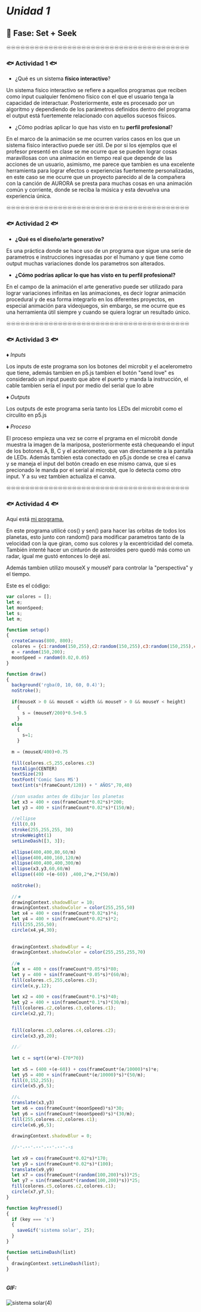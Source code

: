 # _Unidad 1_

## 🔎 Fase: Set + Seek

♾️♾️♾️♾️♾️♾️♾️♾️♾️♾️♾️♾️♾️♾️♾️♾️♾️♾️♾️♾️♾️♾️♾️♾️♾️♾️♾️♾️♾️♾️♾️♾️♾️♾️♾️♾️♾️♾️♾️

### 🐟 Actividad 1 🐟

- ¿Qué es un sistema __físico interactivo__?

Un sistema físico interactivo se refiere a aquellos programas que reciben como input cualquier fenómeno físico con el que el usuario tenga la capacidad de interactuar. Posteriormente, este es procesado por un algoritmo y dependiendo de los parámetros definidos dentro del programa el output está fuertemente relacionado con aquellos sucesos físicos.

- ¿Cómo podrías aplicar lo que has visto en tu __perfil profesional__?

En el marco de la animación se me ocurren varios casos en los que un sistema físico interactivo puede ser útil. De por si los ejemplos que el profesor presentó en clase se me ocurre que se pueden lograr cosas maravillosas con una animación en tiempo real que depende de las acciones de un usuario, asimismo, me parece que tambien es una excelente herramienta para lograr efectos o experiencias fuertemente personalizadas, en este caso se me ocurre que un proyecto parecido al de la compañera con la canción de AURORA se presta para muchas cosas en una animación común y corriente, donde se reciba la música y esta devuelva una experiencia única.

♾️♾️♾️♾️♾️♾️♾️♾️♾️♾️♾️♾️♾️♾️♾️♾️♾️♾️♾️♾️♾️♾️♾️♾️♾️♾️♾️♾️♾️♾️♾️♾️♾️♾️♾️♾️♾️♾️♾️

### 🐟 Actividad 2 🐟

- __¿Qué es el diseño/arte generativo?__

Es una práctica donde se hace uso de un programa que sigue una serie de parametros e instrucciones ingresadas por el humano y que tiene como output muchas variaciones donde los parametros son alterados.

- __¿Cómo podrías aplicar lo que has visto en tu perfil profesional?__

En el campo de la animación el arte generativo puede ser utilizado para lograr variaciones infinitas en las animaciones, es decir lograr animación procedural y de esa forma integrarlo en los diferentes proyectos, en especial animación para videojuegos, sin embargo, se me ocurre que es una herramienta útil siempre y cuando se quiera lograr un resultado único.

♾️♾️♾️♾️♾️♾️♾️♾️♾️♾️♾️♾️♾️♾️♾️♾️♾️♾️♾️♾️♾️♾️♾️♾️♾️♾️♾️♾️♾️♾️♾️♾️♾️♾️♾️♾️♾️♾️♾️

### 🐟 Actividad 3 🐟

♦︎ _Inputs_

Los inputs de este programa son los botones del microbit y el acelerometro que tiene, además tambien en p5.js tambien el botón "send love" es considerado un input puesto que abre el puerto y manda la instrucción, el cable tambien sería el input por medio del serial que lo abre

♦︎ _Outputs_

Los outputs de este programa sería tanto los LEDs del microbit como el circulito en p5.js

♦︎ _Proceso_

El proceso empieza una vez se corre el prgrama en el microbit donde muestra la imagen de la mariposa, posteriormente está chequeando el input de los botones A, B, C y el acelerometro, que van directamente a la pantalla de LEDs.
Además tambien esta conectado en p5.js donde se crea el canva y se maneja el input del botón creado en ese mismo canva, que si es precionado le manda por el serial al microbit, que lo detecta como otro input. Y a su vez tambien actualiza el canva.

♾️♾️♾️♾️♾️♾️♾️♾️♾️♾️♾️♾️♾️♾️♾️♾️♾️♾️♾️♾️♾️♾️♾️♾️♾️♾️♾️♾️♾️♾️♾️♾️♾️♾️♾️♾️♾️♾️♾️

### 🐟 Actividad 4 🐟

Aquí está [mi programa.](https://editor.p5js.org/Valencia33/sketches/hzRt0JF7i)

En este programa utilicé cos() y sen() para hacer las orbitas de todos los planetas, esto junto con random() para modificar parametros tanto de la velocidad con la que giran, como sus colores y la excentricidad del cometa. También intenté hacer un cinturón de asteroides pero quedó más como un radar, igual me gustó entonces lo dejé así.

Además tambien utilizo mouseX y mouseY para controlar la "perspectiva" y el tiempo. 

Este es el código:
```javascript
var colores = [];
let e;
let moonSpeed;
let s;
let m;

function setup() 
{
  createCanvas(800, 800);
  colores = {c1:random(150,255),c2:random(150,255),c3:random(150,255),c4:random(50,255),c5:random(10,200)}
  e = random(150,200);
  moonSpeed = random(0.02,0.05)
}

function draw() 
{
  background('rgba(0, 10, 60, 0.4)');
  noStroke();
  
  if(mouseX > 0 && mouseX < width && mouseY > 0 && mouseY < height)
    {
      s = (mouseY/200)*0.5+0.5
    }
  else
    {
      s=1;
    }
  
  m = (mouseX/400)+0.75
  
  fill(colores.c5,255,colores.c3)
  textAlign(CENTER)
  textSize(29)
  textFont('Comic Sans MS')
  text(int(s*(frameCount/120)) + " AÑOS",70,40)
  
  //son usadas antes de dibujar los planetas
  let x3 = 400 + cos(frameCount*0.02*s)*200;
  let y3 = 400 + sin(frameCount*0.02*s)*(150/m);    
  
  //ellipse
  fill(0,0)
  stroke(255,255,255, 30)
  strokeWeight(1)
  setLineDash([3, 3]);
  
  ellipse(400,400,80,60/m)
  ellipse(400,400,160,120/m)
  ellipse(400,400,400,300/m)
  ellipse(x3,y3,60,60/m)
  ellipse((400 +(e-60)) ,400,2*e,2*(50/m))
  
  noStroke();
  
  //★
  drawingContext.shadowBlur = 10;
  drawingContext.shadowColor = color(255,255,50)
  let x4 = 400 + cos(frameCount*0.02*s)*4;
  let y4 = 400 + sin(frameCount*0.02*s)*2;
  fill(255,255,50);
  circle(x4,y4,30);
  
  
  drawingContext.shadowBlur = 4;
  drawingContext.shadowColor = color(255,255,255,70)
  
  //●
  let x = 400 + cos(frameCount*0.05*s)*80;
  let y = 400 + sin(frameCount*0.05*s)*(60/m);
  fill(colores.c5,255,colores.c3);
  circle(x,y,12);
  
  let x2 = 400 + cos(frameCount*0.1*s)*40;
  let y2 = 400 + sin(frameCount*0.1*s)*(30/m);
  fill(colores.c2,colores.c3,colores.c1);
  circle(x2,y2,7);
  
  
  fill(colores.c3,colores.c4,colores.c2);
  circle(x3,y3,20);
  
  //☄
  
  let c = sqrt((e*e)-(70*70))
  
  let x5 = (400 +(e-60)) + cos(frameCount*(e/10000)*s)*e;
  let y5 = 400 + sin(frameCount*(e/10000)*s)*(50/m);  
  fill(0,152,255);
  circle(x5,y5,5);
  
  //⏾
  translate(x3,y3)
  let x6 = cos(frameCount*(moonSpeed)*s)*30;
  let y6 = sin(frameCount*(moonSpeed)*s)*(30/m);  
  fill(255,colores.c2,colores.c1);
  circle(x6,y6,5);
  
  drawingContext.shadowBlur = 0;
  
  //⋆⁺₊⋆⋆⁺₊⋆⋆⁺₊⋆⋆⁺₊⋆⋆⁺₊⋆s
  
  let x9 = cos(frameCount*0.02*s)*170;
  let y9 = sin(frameCount*0.02*s)*(100);  
  translate(x9,y9)
  let x7 = cos(frameCount*(random(100,200)*s))*25;
  let y7 = sin(frameCount*(random(100,200)*s))*25;  
  fill(colores.c5,colores.c2,colores.c1);
  circle(x7,y7,5);
}

function keyPressed() 
{
  if (key === 's') 
  {
    saveGif('sistema solar', 25);
  }
}

function setLineDash(list) 
{
  drawingContext.setLineDash(list);
}



```
##### __GIF:__
![sistema solar(4)](https://github.com/user-attachments/assets/f793c771-15ba-4a3a-b1c0-37f9ed907260)




